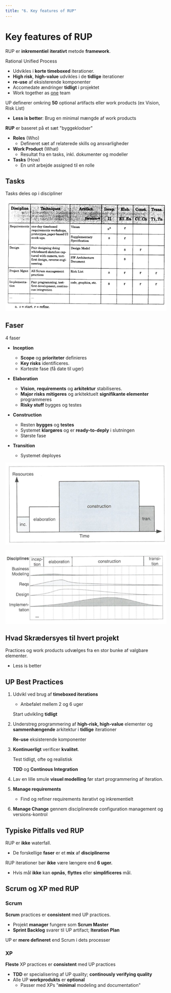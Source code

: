 ```yaml
---
title: "6. Key features of RUP"
---
```


# Key features of RUP

RUP er **inkrementiel** **iterativt** metode **framework**.

Rational Unified Process

* Udvikles i **korte timeboxed** iterationer.
* **High risk**, **high-value** udvikles i de **tidlige** iterationer
* **re-use** af eksisterende komponenter
* Accomedate ændringer **tidligt** i projektet
* Work together as <u>one</u> team



UP definerer omkring **50** optional artifacts eller work products (ex Vision, Risk List)

* **Less is better**: Brug en minimal mængde af work products



**RUP** er baseret på et sæt "byggeklodser"

* **Roles** (Who)
    * Defineret sæt af relaterede skills og ansvarligheder
* **Work Product** (What)
    * Resultat fra en tasks, inkl. dokumenter og modeller
* **Tasks** (How)
    * En unit arbejde assigned til en rolle



## Tasks

Tasks deles op i discipliner

![image-20200123085005205](images/06-rup/image-20200123085005205.png)





## Faser



4 faser

* **Inception**

    * **Scope** og **prioriteter** definieres
    * **Key risks** identificeres.
    * Korteste fase (få date til uger)

* **Elaboration**

    * **Vision**, **requirements** og **arkitektur** stabiliseres.
    * **Major risks** **mitigeres** og arkitektuelt **signifikante elementer** programmeres
    * **Risky stuff** bygges og testes

* **Construction**

    * Resten **bygges** og **testes**
    * Systemet **klargøres** og er **ready-to-deply** i slutningen
    * Største fase

* **Transition**

    * Systemet deployes

        

![image-20200121154703519](../images/04a-rup/image-20200121154703519.png)

![image-20200121154649702](../images/04a-rup/image-20200121154649702.png)



## Hvad Skrædersyes til hvert projekt

Practices og work products udvælges fra en stor bunke af valgbare elementer.

* Less is better



## UP Best Practices

1. Udvikl ved brug af **timeboxed iterations**

    * Anbefalet mellem 2 og 6 uger

    Start udvikling **tidligt**

2. Understreg programmering af **high-risk, high-value** elementer og **sammenhængende** arkitektur i **tidlige** iterationer

    **Re-use** eksisterende komponenter

3. **Kontinuerligt** verificer **kvalitet**.

    Test tidligt, ofte og realistisk

    **TDD** og **Continous Integration**

4. Lav en lille smule **visuel modelling** før start programmering af iteration.
5. **Manage requirements** 
    * Find og refiner requirements iterativt og inkrementielt
6. **Manage Change** gennem disciplinerede configuration management og versions-kontrol





## Typiske Pitfalls ved RUP

RUP er **ikke** waterfall.

* De forskellige **faser** er et **mix** af **disciplinerne**

RUP iterationer bør **ikke** være længere end **6 uger.**

* Hvis mål **ikke** kan **opnås**, **flyttes** eller **simplificeres** mål.





## Scrum og XP med RUP

### Scrum

**Scrum** practices er **consistent** med UP practices.

* Projekt **manager** fungere som **Scrum Master**
* **Sprint Backlog** svarer til UP artifact; **Iteration Plan**

UP er **mere defineret** end Scrum i dets processer

### XP

**Fleste** XP practices er **consistent** med UP practices

* **TDD** er specialisering af UP quality; **continously verifying quality**
* Alle UP **workprodukts** er **optional**
    * Passer med XPs "**minimal** modeling and documentation"







